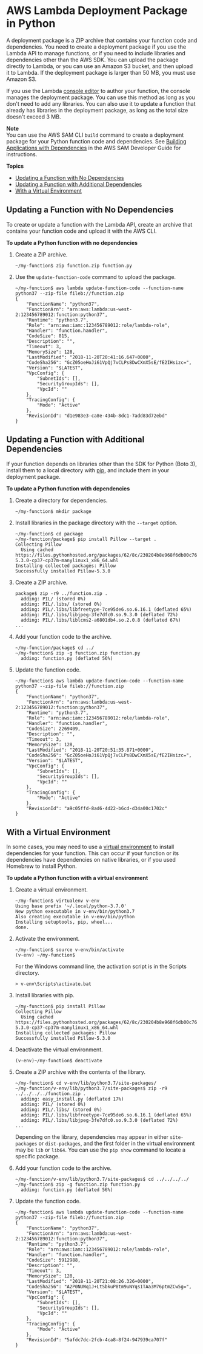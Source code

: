 # AWS Lambda Deployment Package in Python<a name="lambda-python-how-to-create-deployment-package"></a>

A deployment package is a ZIP archive that contains your function code and dependencies\. You need to create a deployment package if you use the Lambda API to manage functions, or if you need to include libraries and dependencies other than the AWS SDK\. You can upload the package directly to Lambda, or you can use an Amazon S3 bucket, and then upload it to Lambda\. If the deployment package is larger than 50 MB, you must use Amazon S3\.

If you use the Lambda [console editor](code-editor.md) to author your function, the console manages the deployment package\. You can use this method as long as you don't need to add any libraries\. You can also use it to update a function that already has libraries in the deployment package, as long as the total size doesn't exceed 3 MB\.

**Note**  
You can use the AWS SAM CLI `build` command to create a deployment package for your Python function code and dependencies\. See [Building Applications with Dependencies](https://docs.aws.amazon.com/serverless-application-model/latest/developerguide/serverless-sam-cli-using-build.html) in the AWS SAM Developer Guide for instructions\.

**Topics**
+ [Updating a Function with No Dependencies](#python-package-codeonly)
+ [Updating a Function with Additional Dependencies](#python-package-dependencies)
+ [With a Virtual Environment](#python-package-venv)

## Updating a Function with No Dependencies<a name="python-package-codeonly"></a>

To create or update a function with the Lambda API, create an archive that contains your function code and upload it with the AWS CLI\.

**To update a Python function with no dependencies**

1. Create a ZIP archive\.

   ```
   ~/my-function$ zip function.zip function.py
   ```

1. Use the `update-function-code` command to upload the package\.

   ```
   ~/my-function$ aws lambda update-function-code --function-name python37 --zip-file fileb://function.zip
   {
       "FunctionName": "python37",
       "FunctionArn": "arn:aws:lambda:us-west-2:123456789012:function:python37",
       "Runtime": "python3.7",
       "Role": "arn:aws:iam::123456789012:role/lambda-role",
       "Handler": "function.handler",
       "CodeSize": 815,
       "Description": "",
       "Timeout": 3,
       "MemorySize": 128,
       "LastModified": "2018-11-20T20:41:16.647+0000",
       "CodeSha256": "GcZ05oeHoJi61VpQj7vCLPs8DwCXmX5sE/fE2IHsizc=",
       "Version": "$LATEST",
       "VpcConfig": {
           "SubnetIds": [],
           "SecurityGroupIds": [],
           "VpcId": ""
       },
       "TracingConfig": {
           "Mode": "Active"
       },
       "RevisionId": "d1e983e3-ca8e-434b-8dc1-7add83d72ebd"
   }
   ```

## Updating a Function with Additional Dependencies<a name="python-package-dependencies"></a>

If your function depends on libraries other than the SDK for Python \(Boto 3\), install them to a local directory with [pip](https://pypi.org/project/pip/), and include them in your deployment package\.

**To update a Python function with dependencies**

1. Create a directory for dependencies\.

   ```
   ~/my-function$ mkdir package
   ```

1. Install libraries in the package directory with the `--target` option\.

   ```
   ~/my-function$ cd package
   ~/my-function/package$ pip install Pillow --target .
   Collecting Pillow
     Using cached https://files.pythonhosted.org/packages/62/8c/230204b8e968f6db00c765624f51cfd1ecb6aea57b25ba00b240ee3fb0bd/Pillow-5.3.0-cp37-cp37m-manylinux1_x86_64.whl
   Installing collected packages: Pillow
   Successfully installed Pillow-5.3.0
   ```

1. Create a ZIP archive\.

   ```
   package$ zip -r9 ../function.zip .
     adding: PIL/ (stored 0%)
     adding: PIL/.libs/ (stored 0%)
     adding: PIL/.libs/libfreetype-7ce95de6.so.6.16.1 (deflated 65%)
     adding: PIL/.libs/libjpeg-3fe7dfc0.so.9.3.0 (deflated 72%)
     adding: PIL/.libs/liblcms2-a6801db4.so.2.0.8 (deflated 67%)
   ...
   ```

1. Add your function code to the archive\.

   ```
   ~/my-function/package$ cd ../
   ~/my-function$ zip -g function.zip function.py
     adding: function.py (deflated 56%)
   ```

1. Update the function code\.

   ```
   ~/my-function$ aws lambda update-function-code --function-name python37 --zip-file fileb://function.zip
   {
       "FunctionName": "python37",
       "FunctionArn": "arn:aws:lambda:us-west-2:123456789012:function:python37",
       "Runtime": "python3.7",
       "Role": "arn:aws:iam::123456789012:role/lambda-role",
       "Handler": "function.handler",
       "CodeSize": 2269409,
       "Description": "",
       "Timeout": 3,
       "MemorySize": 128,
       "LastModified": "2018-11-20T20:51:35.871+0000",
       "CodeSha256": "GcZ05oeHoJi61VpQj7vCLPs8DwCXmX5sE/fE2IHsizc=",
       "Version": "$LATEST",
       "VpcConfig": {
           "SubnetIds": [],
           "SecurityGroupIds": [],
           "VpcId": ""
       },
       "TracingConfig": {
           "Mode": "Active"
       },
       "RevisionId": "a9c05ffd-8ad6-4d22-b6cd-d34a00c1702c"
   }
   ```

## With a Virtual Environment<a name="python-package-venv"></a>

In some cases, you may need to use a [virtual environment](https://virtualenv.pypa.io/en/latest/) to install dependencies for your function\. This can occur if your function or its dependencies have dependencies on native libraries, or if you used Homebrew to install Python\.

**To update a Python function with a virtual environment**

1. Create a virtual environment\.

   ```
   ~/my-function$ virtualenv v-env
   Using base prefix '~/.local/python-3.7.0'
   New python executable in v-env/bin/python3.7
   Also creating executable in v-env/bin/python
   Installing setuptools, pip, wheel...
   done.
   ```

1. Activate the environment\.

   ```
   ~/my-function$ source v-env/bin/activate
   (v-env) ~/my-function$
   ```

   For the Windows command line, the activation script is in the Scripts directory\.

   ```
   > v-env\Scripts\activate.bat
   ```

1. Install libraries with pip\.

   ```
   ~/my-function$ pip install Pillow
   Collecting Pillow
     Using cached https://files.pythonhosted.org/packages/62/8c/230204b8e968f6db00c765624f51cfd1ecb6aea57b25ba00b240ee3fb0bd/Pillow-5.3.0-cp37-cp37m-manylinux1_x86_64.whl
   Installing collected packages: Pillow
   Successfully installed Pillow-5.3.0
   ```

1. Deactivate the virtual environment\.

   ```
   (v-env)~/my-function$ deactivate
   ```

1. Create a ZIP archive with the contents of the library\.

   ```
   ~/my-function$ cd v-env/lib/python3.7/site-packages/  
   ~/my-function/v-env/lib/python3.7/site-packages$ zip -r9 ../../../../function.zip .
     adding: easy_install.py (deflated 17%)
     adding: PIL/ (stored 0%)
     adding: PIL/.libs/ (stored 0%)
     adding: PIL/.libs/libfreetype-7ce95de6.so.6.16.1 (deflated 65%)
     adding: PIL/.libs/libjpeg-3fe7dfc0.so.9.3.0 (deflated 72%)
   ...
   ```

   Depending on the library, dependencies may appear in either `site-packages` or `dist-packages`, and the first folder in the virtual environment may be `lib` or `lib64`\. You can use the `pip show` command to locate a specific package\.

1. Add your function code to the archive\.

   ```
   ~/my-function/v-env/lib/python3.7/site-packages$ cd ../../../../
   ~/my-function$ zip -g function.zip function.py
     adding: function.py (deflated 56%)
   ```

1. Update the function code\.

   ```
   ~/my-function$ aws lambda update-function-code --function-name python37 --zip-file fileb://function.zip
   {
       "FunctionName": "python37",
       "FunctionArn": "arn:aws:lambda:us-west-2:123456789012:function:python37",
       "Runtime": "python3.7",
       "Role": "arn:aws:iam::123456789012:role/lambda-role",
       "Handler": "function.handler",
       "CodeSize": 5912988,
       "Description": "",
       "Timeout": 3,
       "MemorySize": 128,
       "LastModified": "2018-11-20T21:08:26.326+0000",
       "CodeSha256": "A2P0NUWq1J+LtSbkuP8tm9uNYqs1TAa3M76ptmZCw5g=",
       "Version": "$LATEST",
       "VpcConfig": {
           "SubnetIds": [],
           "SecurityGroupIds": [],
           "VpcId": ""
       },
       "TracingConfig": {
           "Mode": "Active"
       },
       "RevisionId": "5afdc7dc-2fcb-4ca8-8f24-947939ca707f"
   }
   ```